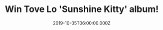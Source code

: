 ---
campaign-uuid: "c-9d7e0b41-9712-4052-b895-b37c0ffd421f"
type: "Competition"
category: "Music"
date: "2019-10-05T06:00:00.000Z"
end-date: "2019-12-05T23:59:00.000Z"
disable-form: false
is_promoted: false
has_entry_page: true
title: "Win Tove Lo 'Sunshine Kitty' album!"
competition-description: "<p>Calling all Tove Lo fans, we have amazing news for you:\
  \ 'Sunshine Kitty' is finally here, the fourth studio album by Swedish singer Tove\
  \ Lo has just arrived and we are giving away a copy to one lucky NME AAA member\
  \ to win. In this brand new album, Tove Lo reconnects with herself and explores\
  \ a new sense of peace.</p>\n<p>Want to be the first one hearing of all her brand\
  \ new hits? Click below for a chance to win it now!</p>\n"
hero-header: "Win Tove Lo 'Sunshine Kitty' album!"
terms-confirmation: "N/A"
banner-img: "https://assets.expresslyapp.com/asset-761e6138-6bf0-49d9-8300-83e1cd763cac.jpg"
logo-left-href: "aaa.nme.com"
logo-left-image: "https://assets.expresslyapp.com/asset-6e959645-18c8-4854-9123-ff104b979ca3.jpg"
logo-left-title: "NME AAA"
bg-image-hero: "https://assets.expresslyapp.com/asset-2eb2a9fd-72f7-4e6c-97b8-a331461d28e1.jpg"
bg-image-first: "https://assets.expresslyapp.com/asset-739bcc61-946d-4879-a5df-4e805ec753eb.jpg"
section1-content: "<p>'Sunshine Kitty' is the fourth studio album by Swedish singer\
  \ Tove Lo. An album where she reconnects with herself and  explores a new sense\
  \ of peace. Stay Over, Mateo, Mistaken... are some of her brand new songs you could\
  \ discover in her fourth new album PLUS numerous collaborations we are pretty sure\
  \ you won't want to miss.</p>\n<p>Click below for a chance to win now.</p>\n<p>Good\
  \ luck!</p>\n"
entry-title: "Win Tove Lo 'Sunshine Kitty' album!"
entry-content: "<p>Enter the draw to win Tove Lo 'Sunshine Kitty' album by completing\
  \ the form below before 23:59 on the 5th of December 2019.</p>\n"
has-winner: true
winner-title: "CONGRATULATIONS to Helen A. who won Tove Lo 'Sunshine Kitty' album!"
winner-banner: "https://assets.expresslyapp.com/asset-31928e50-6069-4063-930f-ee3c52846260.jpg"
prize-description: "Tove Lo 'Sunshine Kitty' album!"
special-conditions: "Multiple entries are allowed up to one every day."
country-restrictions:
- "GB"
---
